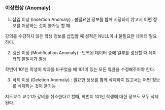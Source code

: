 ### 이상현상 (Anomaly)

1. 삽입 이상 (Insertion Anomaly) : 불필요한 정보를 함께 저장하지 않고서 어떤 정보를 저장하는 것이 불가능 할 때

강의를 수강하지 않은 학생 정보를 삽입할 때 성적은 NULL이나 불필요한 데이터 필요하다. 

2. 갱신 이상 (Modification Anomaly) : 반복된 데이터 중에 일부를 갱신할 때 데이터의 불일치가 발생

학번이 101인 학생이 학과를 바꾸었을 때 101이 있는 모든 튜플을 수정해주어야 한다.  

3. 삭제 이상 (Deletion Anomaly) : 필요한 정보를 함께 삭제하지 않고서는 어떤 정보를 삭제하는 것이 불가능

 지도교수 교수1가 강의를 취소한다고 할때, 학번이 101인 학생에 대한 정보도 모두 삭제된다. 
